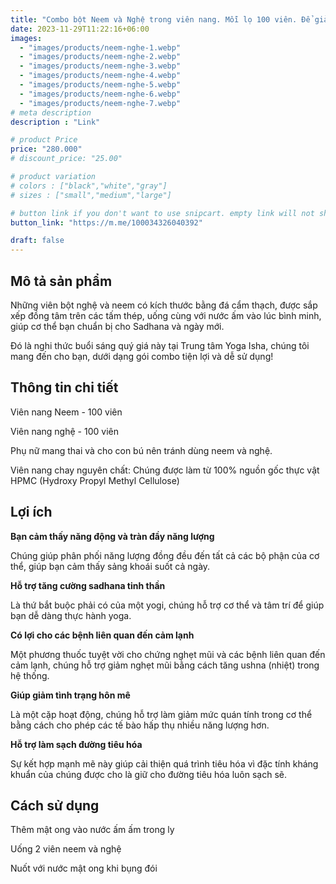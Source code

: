 ```yaml
---
title: "Combo bột Neem và Nghệ trong viên nang. Mỗi lọ 100 viên. Để giải độc hàng ngày"
date: 2023-11-29T11:22:16+06:00
images: 
  - "images/products/neem-nghe-1.webp"
  - "images/products/neem-nghe-2.webp"
  - "images/products/neem-nghe-3.webp"
  - "images/products/neem-nghe-4.webp"
  - "images/products/neem-nghe-5.webp"
  - "images/products/neem-nghe-6.webp"
  - "images/products/neem-nghe-7.webp"
# meta description
description : "Link"

# product Price
price: "280.000"
# discount_price: "25.00"

# product variation
# colors : ["black","white","gray"]
# sizes : ["small","medium","large"]

# button link if you don't want to use snipcart. empty link will not show button
button_link: "https://m.me/100034326040392"

draft: false
---
```

<b><h2>Mô tả sản phẩm</h2></b>

Những viên bột nghệ và neem có kích thước bằng đá cẩm thạch, được sắp xếp đồng tâm trên các tấm thép, uống cùng với nước ấm vào lúc bình minh, giúp cơ thể bạn chuẩn bị cho Sadhana và ngày mới.

Đó là nghi thức buổi sáng quý giá này tại Trung tâm Yoga Isha, chúng tôi mang đến cho bạn, dưới dạng gói combo tiện lợi và dễ sử dụng!

<b><h2>Thông tin chi tiết</h2></b>

Viên nang Neem - 100 viên

Viên nang nghệ - 100 viên

Phụ nữ mang thai và cho con bú nên tránh dùng neem và nghệ.

Viên nang chay nguyên chất: Chúng được làm từ 100% nguồn gốc thực vật HPMC (Hydroxy Propyl Methyl Cellulose)

<b><h2>Lợi ích</h2></b>

<b>Bạn cảm thấy năng động và tràn đầy năng lượng</b>

Chúng giúp phân phối năng lượng đồng đều đến tất cả các bộ phận của cơ thể, giúp bạn cảm thấy sảng khoái suốt cả ngày.

<b>Hỗ trợ tăng cường sadhana tinh thần</b>

Là thứ bắt buộc phải có của một yogi, chúng hỗ trợ cơ thể và tâm trí để giúp bạn dễ dàng thực hành yoga.

<b>Có lợi cho các bệnh liên quan đến cảm lạnh</b>

Một phương thuốc tuyệt vời cho chứng nghẹt mũi và các bệnh liên quan đến cảm lạnh, chúng hỗ trợ giảm nghẹt mũi bằng cách tăng ushna (nhiệt) trong hệ thống.

<b>Giúp giảm tình trạng hôn mê</b>

Là một cặp hoạt động, chúng hỗ trợ làm giảm mức quán tính trong cơ thể bằng cách cho phép các tế bào hấp thụ nhiều năng lượng hơn.

<b>Hỗ trợ làm sạch đường tiêu hóa</b>

Sự kết hợp mạnh mẽ này giúp cải thiện quá trình tiêu hóa vì đặc tính kháng khuẩn của chúng được cho là giữ cho đường tiêu hóa luôn sạch sẽ.

<b><h2>Cách sử dụng</h2></b>

Thêm mật ong vào nước ấm ấm trong ly

Uống 2 viên neem và nghệ

Nuốt với nước mật ong khi bụng đói

